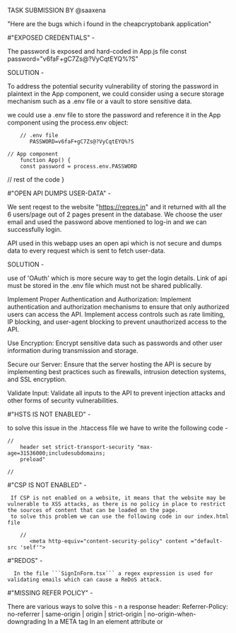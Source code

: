 TASK SUBMISSION BY @saaxena

"Here are the bugs which i found in the cheapcryptobank application"

#"EXPOSED CREDENTIALS" -

  The password is exposed and hard-coded in App.js file 
  const password="v6faF+gC7Zs@?VyCqtEYQ%?S"

  SOLUTION - 
             
  To address the potential security vulnerability of storing the password in plaintext in the App component, we could consider using a secure storage mechanism such as a .env file or a vault to store sensitive data.

  we could use a .env file to store the password and reference it in the App component using the process.env object:
     
        // .env file
           PASSWORD=v6faF+gC7Zs@?VyCqtEYQ%?S

    // App component
        function App() {
        const password = process.env.PASSWORD
  // rest of the code
          }

#"OPEN API DUMPS USER-DATA" -

   We sent reqest to the website "https://reqres.in" and it returned with all the 6 users/page out of 2 pages present in the database. We choose the user email and used the password above mentioned to log-in and we can successfully login.

   API used in this webapp uses an open api which is not secure and dumps data to every request which is sent to fetch user-data.

   SOLUTION  - 
     
use of 'OAuth' which is more secure way to get the login details. Link of api must be stored in the .env file which must not be shared publically.

Implement Proper Authentication and Authorization: Implement authentication and authorization mechanisms to ensure that only authorized users can access the API. Implement access controls such as rate limiting, IP blocking, and user-agent blocking to prevent unauthorized access to the API.

Use Encryption: Encrypt sensitive data such as passwords and other user information during transmission and storage.

Secure our Server: Ensure that the server hosting the API is secure by implementing best practices such as firewalls, intrusion detection systems, and SSL encryption.

Validate Input: Validate all inputs to the API to prevent injection attacks and other forms of security vulnerabilities.

#"HSTS IS NOT ENABLED" -

to solve this issue in  the .htaccess file we have to write the following  code -
 
    // 
        header set strict-transport-security "max-age=31536000;includesubdomains;
        preload"

    //

#"CSP IS NOT ENABLED" -

     If CSP is not enabled on a website, it means that the website may be vulnerable to XSS attacks, as there is no policy in place to restrict the sources of content that can be loaded on the page.
     to solve this problem we can use the following code in our index.html file
       
        //
           <meta http-equiv="content-security-policy" content ="default-src 'self'">

#"REDOS" -

      In the file ```SignInForm.tsx``` a regex expression is used for validating emails which can cause a ReDoS attack.

#"MISSING REFER POLICY" -

There are various ways to solve this -
n a response header:
Referrer-Policy: no-referrer | same-origin | origin | strict-origin | no-origin-when-downgrading 
In a META tag
<meta name="Referrer-Policy" value="no-referrer | same-origin"/>
In an element attribute
<a href="https://app.cheapcryptobank.com" rel="noreferrer"></a> 
or
<a href="https://app.cheapcryptobank.com" referrerpolicy="no-referrer | same-origin | origin | strict-origin | no-origin-when-downgrading"></a>
